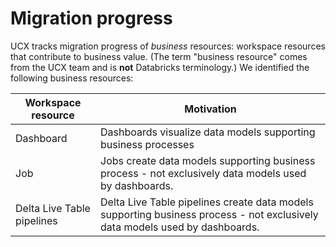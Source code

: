 # Migration progress

UCX tracks migration progress of _business_ resources: workspace resources that contribute to business value.
(The term "business resource" comes from the UCX team and is **not** Databricks terminology.) We identified the
following business resources:

| Workspace resource         | Motivation                                                                                                                  |
|----------------------------|-----------------------------------------------------------------------------------------------------------------------------|
| Dashboard                  | Dashboards visualize data models supporting business processes                                                              |
| Job                        | Jobs create data models supporting business process - not exclusively data models used by dashboards.                       |
| Delta Live Table pipelines | Delta Live Table pipelines create data models supporting business process - not exclusively data models used by dashboards. |

